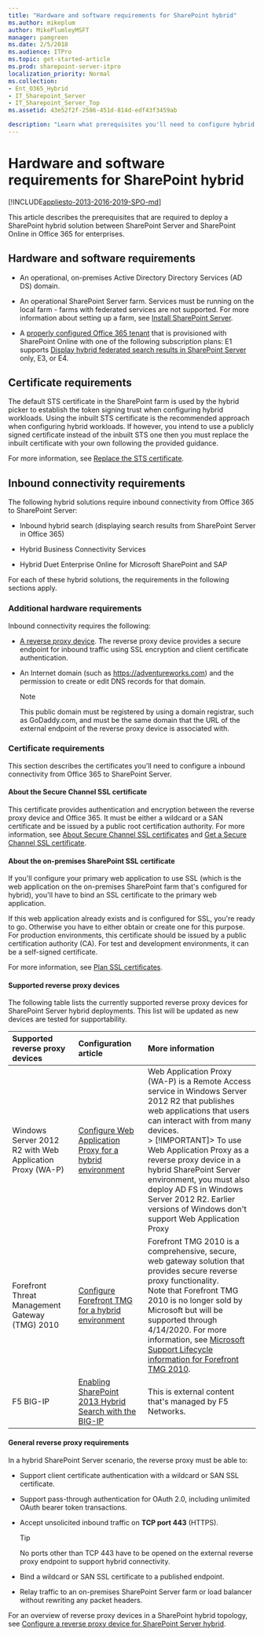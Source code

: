 ```yaml
---
title: "Hardware and software requirements for SharePoint hybrid"
ms.author: mikeplum
author: MikePlumleyMSFT
manager: pamgreen
ms.date: 2/5/2018
ms.audience: ITPro
ms.topic: get-started-article
ms.prod: sharepoint-server-itpro
localization_priority: Normal
ms.collection:
- Ent_O365_Hybrid
- IT_Sharepoint_Server
- IT_Sharepoint_Server_Top
ms.assetid: 43e52f2f-2586-451d-814d-edf43f3459ab

description: "Learn what prerequisites you'll need to configure hybrid for SharePoint Server."
---
```


# Hardware and software requirements for SharePoint hybrid

[!INCLUDE[appliesto-2013-2016-2019-SPO-md](../includes/appliesto-2013-2016-2019-SPO-md.md)]
  
This article describes the prerequisites that are required to deploy a SharePoint hybrid solution between SharePoint Server and SharePoint Online in Office 365 for enterprises.
  
## Hardware and software requirements

- An operational, on-premises Active Directory Directory Services (AD DS) domain.
    
- An operational SharePoint Server farm. Services must be running on the local farm - farms with federated services are not supported. For more information about setting up a farm, see [Install SharePoint Server](../install/install.md).
    
- A [properly configured Office 365 tenant](configure-office-365-for-sharepoint-hybrid.md) that is provisioned with SharePoint Online with one of the following subscription plans: E1 supports [Display hybrid federated search results in SharePoint Server](display-hybrid-federated-search-results-in-sharepoint-server.md) only, E3, or E4. 
    
## Certificate requirements
<a name="CertReq"> </a>

The default STS certificate in the SharePoint farm is used by the hybrid picker to establish the token signing trust when configuring hybrid workloads. Using the inbuilt STS certificate is the recommended approach when configuring hybrid workloads. If however, you intend to use a publicly signed certificate instead of the inbuilt STS one then you must replace the inbuilt certificate with your own following the provided guidance.
  
For more information, see [Replace the STS certificate](plan-server-to-server-authentication-0.md).
  
## Inbound connectivity requirements
<a name="CertReq"> </a>

The following hybrid solutions require inbound connectivity from Office 365 to SharePoint Server:
  
- Inbound hybrid search (displaying search results from SharePoint Server in Office 365)
    
- Hybrid Business Connectivity Services
    
- Hybrid Duet Enterprise Online for Microsoft SharePoint and SAP
    
For each of these hybrid solutions, the requirements in the following sections apply.
  
### Additional hardware requirements

Inbound connectivity requires the following:
  
- [A reverse proxy device](configure-a-reverse-proxy-device-for-sharepoint-server-hybrid.md). The reverse proxy device provides a secure endpoint for inbound traffic using SSL encryption and client certificate authentication.
    
- An Internet domain (such as https://adventureworks.com) and the permission to create or edit DNS records for that domain.
    
    > [!NOTE]
    > This public domain must be registered by using a domain registrar, such as GoDaddy.com, and must be the same domain that the URL of the external endpoint of the reverse proxy device is associated with. 
  
### Certificate requirements

This section describes the certificates you'll need to configure a inbound connectivity from Office 365 to SharePoint Server.
  
#### About the Secure Channel SSL certificate

This certificate provides authentication and encryption between the reverse proxy device and Office 365. It must be either a wildcard or a SAN certificate and be issued by a public root certification authority. For more information, see [About Secure Channel SSL certificates](plan-connectivity-from-office-365-to-sharepoint-server.md#AboutSecureChannel) and [Get a Secure Channel SSL certificate](plan-connectivity-from-office-365-to-sharepoint-server.md#GetSecureChannel).
  
#### About the on-premises SharePoint SSL certificate

If you'll configure your primary web application to use SSL (which is the web application on the on-premises SharePoint farm that's configured for hybrid), you'll have to bind an SSL certificate to the primary web application.
  
If this web application already exists and is configured for SSL, you're ready to go. Otherwise you have to either obtain or create one for this purpose. For production environments, this certificate should be issued by a public certification authority (CA). For test and development environments, it can be a self-signed certificate.
  
For more information, see [Plan SSL certificates](plan-connectivity-from-office-365-to-sharepoint-server.md#certificates). 
  
#### Supported reverse proxy devices

The following table lists the currently supported reverse proxy devices for SharePoint Server hybrid deployments. This list will be updated as new devices are tested for supportability.
  
|**Supported reverse proxy devices**|**Configuration article**|**More information**|
|:-----|:-----|:-----|
|Windows Server 2012 R2 with Web Application Proxy (WA-P)  <br/> |[Configure Web Application Proxy for a hybrid environment](configure-web-application-proxy-for-a-hybrid-environment.md) <br/> |Web Application Proxy (WA-P) is a Remote Access service in Windows Server 2012 R2 that publishes web applications that users can interact with from many devices.  <br/> > [!IMPORTANT]> To use Web Application Proxy as a reverse proxy device in a hybrid SharePoint Server environment, you must also deploy AD FS in Windows Server 2012 R2. Earlier versions of Windows don't support Web Application Proxy           |
|Forefront Threat Management Gateway (TMG) 2010  <br/> |[Configure Forefront TMG for a hybrid environment](configure-forefront-tmg-for-a-hybrid-environment.md) <br/> |Forefront TMG 2010 is a comprehensive, secure, web gateway solution that provides secure reverse proxy functionality.  <br/> Note that Forefront TMG 2010 is no longer sold by Microsoft but will be supported through 4/14/2020. For more information, see [Microsoft Support Lifecycle information for Forefront TMG 2010](http://go.microsoft.com/fwlink/p/?LinkID=784960&amp;clcid=0x409).           |
|F5 BIG-IP  <br/> |[Enabling SharePoint 2013 Hybrid Search with the BIG-IP](https://devcentral.f5.com/articles/enabling-sharepoint-2013-hybrid-search-with-the-big-ip) <br/> |This is external content that's managed by F5 Networks.  <br/> |
   
#### General reverse proxy requirements

In a hybrid SharePoint Server scenario, the reverse proxy must be able to:
  
- Support client certificate authentication with a wildcard or SAN SSL certificate.
    
- Support pass-through authentication for OAuth 2.0, including unlimited OAuth bearer token transactions.
    
- Accept unsolicited inbound traffic on **TCP port 443** (HTTPS). 
    
    > [!TIP]
    > No ports other than TCP 443 have to be opened on the external reverse proxy endpoint to support hybrid connectivity. 
  
- Bind a wildcard or SAN SSL certificate to a published endpoint.
    
- Relay traffic to an on-premises SharePoint Server farm or load balancer without rewriting any packet headers.
    
For an overview of reverse proxy devices in a SharePoint hybrid topology, see [Configure a reverse proxy device for SharePoint Server hybrid](configure-a-reverse-proxy-device-for-sharepoint-server-hybrid.md).
  


